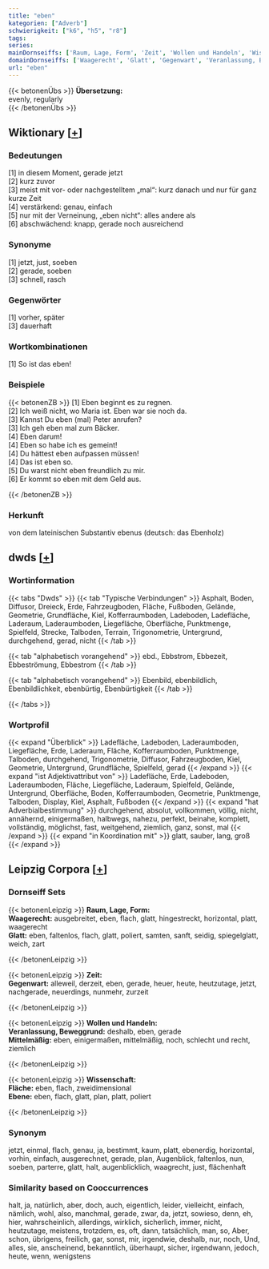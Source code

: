```yaml
---
title: "eben"
kategorien: ["Adverb"]
schwierigkeit: ["k6", "h5", "r8"]
tags:
series:
mainDornseiffs: ['Raum, Lage, Form', 'Zeit', 'Wollen und Handeln', 'Wissenschaft']
domainDornseiffs: ['Waagerecht', 'Glatt', 'Gegenwart', 'Veranlassung, Beweggrund', 'Mittelmäßig', 'Fläche', 'Ebene']
url: "eben"
---
```


{{< betonenÜbs >}}
**Übersetzung:**  
evenly, regularly  
{{< /betonenÜbs >}}

## Wiktionary [[+](https://de.wiktionary.org/wiki/eben)]

### Bedeutungen
[1] in diesem Moment, gerade jetzt  
[2] kurz zuvor  
[3] meist mit vor- oder nachgestelltem „mal“: kurz danach und nur für ganz kurze Zeit  
[4] verstärkend: genau, einfach  
[5] nur mit der Verneinung, „eben nicht“: alles andere als  
[6] abschwächend: knapp, gerade noch ausreichend  

### Synonyme
[1] jetzt, just, soeben  
[2] gerade, soeben  
[3] schnell, rasch  

### Gegenwörter
[1] vorher, später  
[3] dauerhaft  

### Wortkombinationen
[1] So ist das eben!  

### Beispiele
{{< betonenZB >}}
[1] Eben beginnt es zu regnen.  
[2] Ich weiß nicht, wo Maria ist. Eben war sie noch da.  
[3] Kannst Du eben (mal) Peter anrufen?  
[3] Ich geh eben mal zum Bäcker.  
[4] Eben darum!  
[4] Eben so habe ich es gemeint!  
[4] Du hättest eben aufpassen müssen!  
[4] Das ist eben so.  
[5] Du warst nicht eben freundlich zu mir.  
[6] Er kommt so eben mit dem Geld aus.  

{{< /betonenZB >}}
### Herkunft
von dem lateinischen Substantiv ebenus (deutsch: das Ebenholz)  



## dwds [[+](https://www.dwds.de/wb/eben)]

### Wortinformation
{{< tabs "Dwds" >}}
{{< tab "Typische Verbindungen" >}}
Asphalt, Boden, Diffusor, Dreieck, Erde, Fahrzeugboden, Fläche, Fußboden, Gelände, Geometrie, Grundfläche, Kiel, Kofferraumboden, Ladeboden, Ladefläche, Laderaum, Laderaumboden, Liegefläche, Oberfläche, Punktmenge, Spielfeld, Strecke, Talboden, Terrain, Trigonometrie, Untergrund, durchgehend, gerad, nicht
{{< /tab >}}

{{< tab "alphabetisch vorangehend" >}}
ebd., Ebbstrom, Ebbezeit, Ebbeströmung, Ebbestrom
{{< /tab >}}

{{< tab "alphabetisch vorangehend" >}}
Ebenbild, ebenbildlich, Ebenbildlichkeit, ebenbürtig, Ebenbürtigkeit
{{< /tab >}}

{{< /tabs >}}

### Wortprofil
{{< expand "Überblick" >}} Ladefläche, Ladeboden, Laderaumboden, Liegefläche, Erde, Laderaum, Fläche, Kofferraumboden, Punktmenge, Talboden, durchgehend, Trigonometrie, Diffusor, Fahrzeugboden, Kiel, Geometrie, Untergrund, Grundfläche, Spielfeld, gerad {{< /expand >}}
{{< expand "ist Adjektivattribut von" >}} Ladefläche, Erde, Ladeboden, Laderaumboden, Fläche, Liegefläche, Laderaum, Spielfeld, Gelände, Untergrund, Oberfläche, Boden, Kofferraumboden, Geometrie, Punktmenge, Talboden, Display, Kiel, Asphalt, Fußboden {{< /expand >}}
{{< expand "hat Adverbialbestimmung" >}} durchgehend, absolut, vollkommen, völlig, nicht, annähernd, einigermaßen, halbwegs, nahezu, perfekt, beinahe, komplett, vollständig, möglichst, fast, weitgehend, ziemlich, ganz, sonst, mal {{< /expand >}}
{{< expand "in Koordination mit" >}} glatt, sauber, lang, groß {{< /expand >}}

## Leipzig Corpora [[+](https://corpora.uni-leipzig.de/en/res?word=eben&corpusId=deu_newscrawl-public_2018)]

### Dornseiff Sets
{{< betonenLeipzig >}}
**Raum, Lage, Form:**  
**Waagerecht:** ausgebreitet, eben, flach, glatt, hingestreckt, horizontal, platt, waagerecht  
**Glatt:** eben, faltenlos, flach, glatt, poliert, samten, sanft, seidig, spiegelglatt, weich, zart  

{{< /betonenLeipzig >}}


{{< betonenLeipzig >}}
**Zeit:**  
**Gegenwart:** alleweil, derzeit, eben, gerade, heuer, heute, heutzutage, jetzt, nachgerade, neuerdings, nunmehr, zurzeit  

{{< /betonenLeipzig >}}


{{< betonenLeipzig >}}
**Wollen und Handeln:**  
**Veranlassung, Beweggrund:** deshalb, eben, gerade  
**Mittelmäßig:** eben, einigermaßen, mittelmäßig, noch, schlecht und recht, ziemlich  

{{< /betonenLeipzig >}}


{{< betonenLeipzig >}}
**Wissenschaft:**  
**Fläche:** eben, flach, zweidimensional  
**Ebene:** eben, flach, glatt, plan, platt, poliert  

{{< /betonenLeipzig >}}

### Synonym
jetzt, einmal, flach, genau, ja, bestimmt, kaum, platt, ebenerdig, horizontal, vorhin, einfach, ausgerechnet, gerade, plan, Augenblick, faltenlos, nun, soeben, parterre, glatt, halt, augenblicklich, waagrecht, just, flächenhaft


### Similarity based on Cooccurrences
halt, ja, natürlich, aber, doch, auch, eigentlich, leider, vielleicht, einfach, nämlich, wohl, also, manchmal, gerade, zwar, da, jetzt, sowieso, denn, eh, hier, wahrscheinlich, allerdings, wirklich, sicherlich, immer, nicht, heutzutage, meistens, trotzdem, es, oft, dann, tatsächlich, man, so, Aber, schon, übrigens, freilich, gar, sonst, mir, irgendwie, deshalb, nur, noch, Und, alles, sie, anscheinend, bekanntlich, überhaupt, sicher, irgendwann, jedoch, heute, wenn, wenigstens

